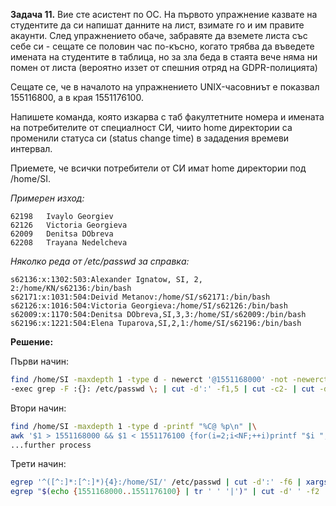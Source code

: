 **Задача 11.** Вие сте асистент по ОС. На първото упражнение казвате на студентите да си напишат данните на лист, взимате го и им правите акаунти. След упражнението обаче, забравяте да вземете листа със себе си - сещате се половин час по-късно, когато трябва да въведете имената на студентите в  таблица, но за зла беда в стаята вече няма ни помен от листа (вероятно иззет от спешния отряд на GDPR-полицията)

Сещате се, че в началото на упражнението UNIX-часовниът е показвал 155116800, а в края 1551176100.

Напишете команда, която изкарва с таб факултетните номера и имената на потребителите от специалност СИ, чиито home директории са променили статуса си (status change time) в зададения времеви интервал.

Приемете, че всички потребители от СИ имат home директории под /home/SI.

*Примерен изход:*

```
62198   Ivaylo Georgiev
62126   Victoria Georgieva
62009   Denitsa DObreva
62208   Trayana Nedelcheva
```

*Няколко реда от /etc/passwd за справка:*

```
s62136:x:1302:503:Alexander Ignatow, SI, 2, 2:/home/KN/s62136:/bin/bash
s62171:x:1031:504:Deivid Metanov:/home/SI/s62171:/bin/bash
s62126:x:1016:504:Victoria Georgieva:/home/SI/s62126:/bin/bash
s62009:x:1170:504:Denitsa DObreva,SI,3,3:/home/SI/s62009:/bin/bash
s62196:x:1221:504:Elena Tuparova,SI,2,1:/home/SI/s62196:/bin/bash
```


**Решение:**

Първи начин:

```sh
find /home/SI -maxdepth 1 -type d - newerct '@1551168000' -not -newerct '@1551176100' \
-exec grep -F :{}: /etc/passwd \; | cut -d':' -f1,5 | cut -c2- | cut -d',' -f1 | tr ':' '\t'
```

Втори начин:

```sh
find /home/SI -maxdepth 1 -type d -printf "%C@ %p\n" |\
awk '$1 > 1551168000 && $1 < 1551176100 {for(i=2;i<NF;++i)printf "$i ", printf "$NF\n"}' \
...further process
```

Трети начин:

```sh
egrep '^([^:]*:[^:]*){4}:/home/SI/' /etc/passwd | cut -d':' -f6 | xargs gstat -c "%Z %n\n" |\
egrep "$(echo {1551168000..1551176100} | tr ' ' '|')" | cut -d' ' -f2 | grep -f - /et/passwd | tr ':' '\t' | cut -f1,5 | cut -c2-  
```

